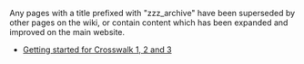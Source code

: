 Any pages with a title prefixed with "zzz_archive" have been superseded by other pages on the wiki, or contain content which has been expanded and improved on the main website.

* [Getting started for Crosswalk 1, 2 and 3]()